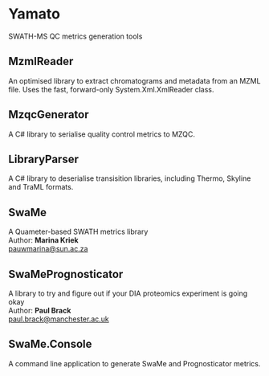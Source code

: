 # Yamato
SWATH-MS QC metrics generation tools

## MzmlReader
An optimised library to extract chromatograms and metadata from an MZML file. Uses the fast, forward-only System.Xml.XmlReader class. 

## MzqcGenerator
A C# library to serialise quality control metrics to MZQC.

## LibraryParser
A C# library to deserialise transisition libraries, including Thermo, Skyline and TraML formats.

## SwaMe
A Quameter-based SWATH metrics library  
Author: **Marina Kriek**  
pauwmarina@sun.ac.za

## SwaMePrognosticator
A library to try and figure out if your DIA proteomics experiment is going okay  
Author: **Paul Brack**  
paul.brack@manchester.ac.uk

## SwaMe.Console
A command line application to generate SwaMe and Prognosticator metrics.

